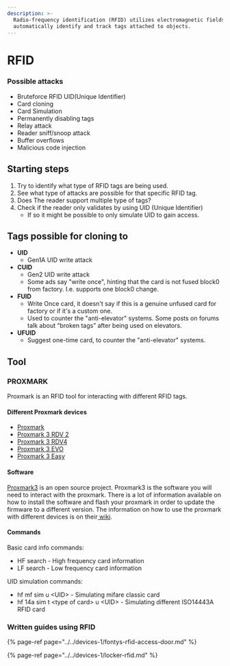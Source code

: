 ```yaml
---
description: >-
  Radio-frequency identification (RFID) utilizes electromagnetic fields to
  automatically identify and track tags attached to objects.
---
```


# RFID

###  Possible attacks <a id="docs-internal-guid-3ff257f3-7fff-da25-d793-8eaf5bb546b7"></a>

* Bruteforce RFID UID\(Unique Identifier\)
* Card cloning
* Card Simulation
* Permanently disabling tags
* Relay attack
* Reader sniff/snoop attack
* Buffer overflows
* Malicious code injection

## Starting steps <a id="docs-internal-guid-c9c5e61f-7fff-b10a-03b0-279c76554e83"></a>

1. Try to identify what type of RFID tags are being used.
2. See what type of attacks are possible for that specific RFID tag.
3. Does The reader support multiple type of tags?
4. Check if the reader only validates by using UID \(Unique Identifier\)
   * If so it might be possible to only simulate UID to gain access.

## Tags possible for cloning to <a id="docs-internal-guid-c9c5e61f-7fff-b10a-03b0-279c76554e83"></a>

* **UID**
  * Gen1A UID write attack
* **CUID**
  * Gen2 UID write attack
  * Some ads say "write once", hinting that the card is not fused block0 from factory. I.e. supports one block0 change.
* **FUID**
  * Write Once card, it doesn't say if this is a genuine unfused card for factory or if it's a custom one.
  * Used to counter the "anti-elevator" systems. Some posts on forums talk about “broken tags” after being used on elevators. 
* **UFUID**
  * Suggest one-time card, to counter the "anti-elevator" systems.

## Tool <a id="docs-internal-guid-174f3741-7fff-b427-2e9b-787e0a050dbe"></a>

### PROXMARK

Proxmark is an RFID tool for interacting with different RFID tags.  


#### Different Proxmark devices

* [Proxmark ](https://proxmark.com/proxmark-3-hardware/proxmark-3)
* [Proxmark 3 RDV 2](https://proxmark.com/proxmark-3-hardware/proxmark-3-rdv-2)
* [Proxmark 3 RDV4](https://proxmark.com/proxmark-3-hardware/proxmark-3-rdv4)
* [Proxmark 3 EVO](https://proxmark.com/proxmark-3-hardware/proxmark-3-evo)
* [Proxmark 3 Easy](https://proxmark.com/proxmark-3-hardware/proxmark-3-easy)

#### Software

**​**[Proxmark3](https://github.com/Proxmark/proxmark3/wiki) is an open source project. Proxmark3 is the software you will need to interact with the proxmark. There is a lot of information available on how to install the software and flash your proxmark in order to update the firmware to a different version. The information on how to use the proxmark with different devices is on their[ wiki](https://github.com/Proxmark/proxmark3/wiki).

#### Commands

Basic card info commands:

* HF search - High frequency card information
* LF search - Low frequency card information

UID simulation commands:

* hf mf sim u &lt;UID&gt; - Simulating mifare classic card 
* hf 14a sim t &lt;type of card&gt; u &lt;UID&gt; - Simulating different ISO14443A RFID card 

### Written guides using RFID

{% page-ref page="../../devices-1/fontys-rfid-access-door.md" %}

{% page-ref page="../../devices-1/locker-rfid.md" %}



